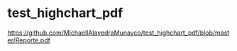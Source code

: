 ﻿# test_highchart_pdf
https://github.com/MichaellAlavedraMunayco/test_highchart_pdf/blob/master/Reporte.pdf
